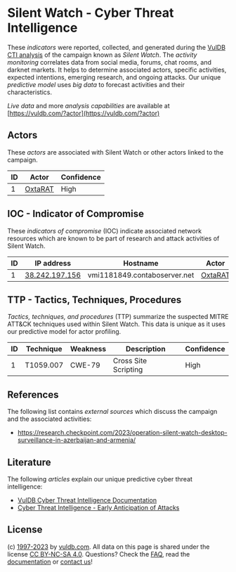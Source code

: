 # Silent Watch - Cyber Threat Intelligence

These _indicators_ were reported, collected, and generated during the [VulDB CTI analysis](https://vuldb.com/?kb.cti) of the campaign known as _Silent Watch_. The _activity monitoring_ correlates data from social media, forums, chat rooms, and darknet markets. It helps to determine associated actors, specific activities, expected intentions, emerging research, and ongoing attacks. Our unique _predictive model_ uses _big data_ to forecast activities and their characteristics.

_Live data_ and more _analysis capabilities_ are available at [https://vuldb.com/?actor](https://vuldb.com/?actor)

## Actors

These _actors_ are associated with Silent Watch or other actors linked to the campaign.

ID | Actor | Confidence
-- | ----- | ----------
1 | [OxtaRAT](https://vuldb.com/?actor.oxtarat) | High

## IOC - Indicator of Compromise

These _indicators of compromise_ (IOC) indicate associated network resources which are known to be part of research and attack activities of Silent Watch.

ID | IP address | Hostname | Actor | Confidence
-- | ---------- | -------- | ----- | ----------
1 | [38.242.197.156](https://vuldb.com/?ip.38.242.197.156) | vmi1181849.contaboserver.net | [OxtaRAT](https://vuldb.com/?actor.oxtarat) | High

## TTP - Tactics, Techniques, Procedures

_Tactics, techniques, and procedures_ (TTP) summarize the suspected MITRE ATT&CK techniques used within Silent Watch. This data is unique as it uses our predictive model for actor profiling.

ID | Technique | Weakness | Description | Confidence
-- | --------- | -------- | ----------- | ----------
1 | T1059.007 | CWE-79 | Cross Site Scripting | High

## References

The following list contains _external sources_ which discuss the campaign and the associated activities:

* https://research.checkpoint.com/2023/operation-silent-watch-desktop-surveillance-in-azerbaijan-and-armenia/

## Literature

The following _articles_ explain our unique predictive cyber threat intelligence:

* [VulDB Cyber Threat Intelligence Documentation](https://vuldb.com/?kb.cti)
* [Cyber Threat Intelligence - Early Anticipation of Attacks](https://www.scip.ch/en/?labs.20201022)

## License

(c) [1997-2023](https://vuldb.com/?kb.changelog) by [vuldb.com](https://vuldb.com/?kb.about). All data on this page is shared under the license [CC BY-NC-SA 4.0](https://creativecommons.org/licenses/by-nc-sa/4.0/). Questions? Check the [FAQ](https://vuldb.com/?kb.faq), read the [documentation](https://vuldb.com/?kb) or [contact us](https://vuldb.com/?contact)!

